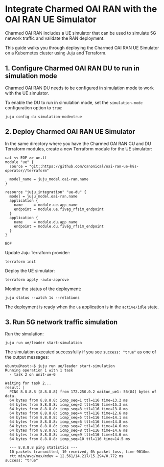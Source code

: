 # Integrate Charmed OAI RAN with the OAI RAN UE Simulator

Charmed OAI RAN includes a UE simulator that can be used to simulate 5G network traffic and validate the RAN deployment.

This guide walks you through deploying the Charmed OAI RAN UE Simulator on a Kubernetes cluster using Juju and Terraform.

## 1. Configure Charmed OAI RAN DU to run in simulation mode

Charmed OAI RAN DU needs to be configured in simulation mode to work with the UE simulator.

To enable the DU to run in simulation mode, set the `simulation-mode` configuration option to `true`:

```console
juju config du simulation-mode=true
```

## 2. Deploy Charmed OAI RAN UE Simulator

In the same directory where you have the Charmed OAI RAN CU and DU Terraform modules, create a new Terraform module for the UE simulator:

```console
cat << EOF >> ue.tf
module "ue" {
  source = "git::https://github.com/canonical/oai-ran-ue-k8s-operator//terraform"

  model_name = juju_model.oai-ran.name
}

resource "juju_integration" "ue-du" {
  model = juju_model.oai-ran.name
  application {
    name     = module.ue.app_name
    endpoint = module.ue.fiveg_rfsim_endpoint
  }
  application {
    name     = module.du.app_name
    endpoint = module.du.fiveg_rfsim_endpoint
  }
}

EOF
```

Update Juju Terraform provider:

```console
terraform init
```

Deploy the UE simulator:

```console
terraform apply -auto-approve
```

Monitor the status of the deployment:

```console
juju status --watch 1s --relations
```

The deployment is ready when the `ue` application is in the `active/idle` state.

## 3. Run 5G network traffic simulation

Run the simulation:

```console
juju run ue/leader start-simulation
```

The simulation executed successfully if you see `success: "true"` as one of the output messages:

```console
ubuntu@host:~$ juju run ue/leader start-simulation
Running operation 1 with 1 task
  - task 2 on unit-ue-0

Waiting for task 2...
result: |
  PING 8.8.8.8 (8.8.8.8) from 172.250.0.2 oaitun_ue1: 56(84) bytes of data.
  64 bytes from 8.8.8.8: icmp_seq=1 ttl=116 time=13.2 ms
  64 bytes from 8.8.8.8: icmp_seq=2 ttl=116 time=15.3 ms
  64 bytes from 8.8.8.8: icmp_seq=3 ttl=116 time=13.8 ms
  64 bytes from 8.8.8.8: icmp_seq=4 ttl=116 time=12.6 ms
  64 bytes from 8.8.8.8: icmp_seq=5 ttl=116 time=14.1 ms
  64 bytes from 8.8.8.8: icmp_seq=6 ttl=116 time=14.8 ms
  64 bytes from 8.8.8.8: icmp_seq=7 ttl=116 time=14.6 ms
  64 bytes from 8.8.8.8: icmp_seq=8 ttl=116 time=14.6 ms
  64 bytes from 8.8.8.8: icmp_seq=9 ttl=116 time=14.6 ms
  64 bytes from 8.8.8.8: icmp_seq=10 ttl=116 time=14.5 ms

  --- 8.8.8.8 ping statistics ---
  10 packets transmitted, 10 received, 0% packet loss, time 9010ms
  rtt min/avg/max/mdev = 12.561/14.217/15.294/0.772 ms
success: "true"
```
